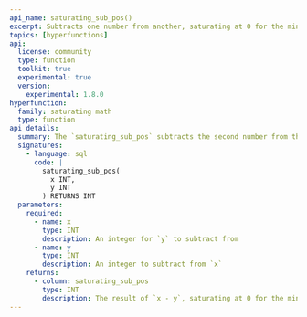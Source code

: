 ```yaml
---
api_name: saturating_sub_pos()
excerpt: Subtracts one number from another, saturating at 0 for the minimum bound
topics: [hyperfunctions]
api:
  license: community
  type: function
  toolkit: true
  experimental: true
  version:
    experimental: 1.8.0
hyperfunction:
  family: saturating math
  type: function
api_details:
  summary: The `saturating_sub_pos` subtracts the second number from the first, saturating at 0 and 2,147,483,647 instead of overflowing.
  signatures:
    - language: sql
      code: |
        saturating_sub_pos(
          x INT,
          y INT
        ) RETURNS INT
  parameters:
    required:
      - name: x
        type: INT
        description: An integer for `y` to subtract from
      - name: y
        type: INT
        description: An integer to subtract from `x`
    returns:
      - column: saturating_sub_pos
        type: INT
        description: The result of `x - y`, saturating at 0 for the minimum bound.
---
```


